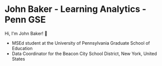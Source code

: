 # John Baker - Learning Analytics - Penn GSE

Hi, I'm John Baker! 👋
- MSEd student at the University of Pennsylvania Graduate School of Education
- Data Coordinator for the Beacon City School District, New York, United States
